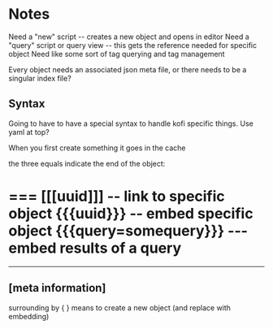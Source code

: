# Notes

Need a "new" script -- creates a new object and opens in editor
Need a "query" script or query view -- this gets the reference needed for specific object
Need like some sort of tag querying and tag management


Every object needs an associated json meta file, or there needs to be a singular
index file?



## Syntax

Going to have to have a special syntax to handle kofi specific things. Use yaml
at top?

When you first create something it goes in the cache


the three equals indicate the end of the object:

=== 
[[[uuid]]] -- link to specific object
{{{uuid}}} -- embed specific object
{{{query=somequery}}} --- embed results of a query
=== 

---
[meta information]
---

surrounding by 
{
}
means to create a new object (and replace with embedding)
